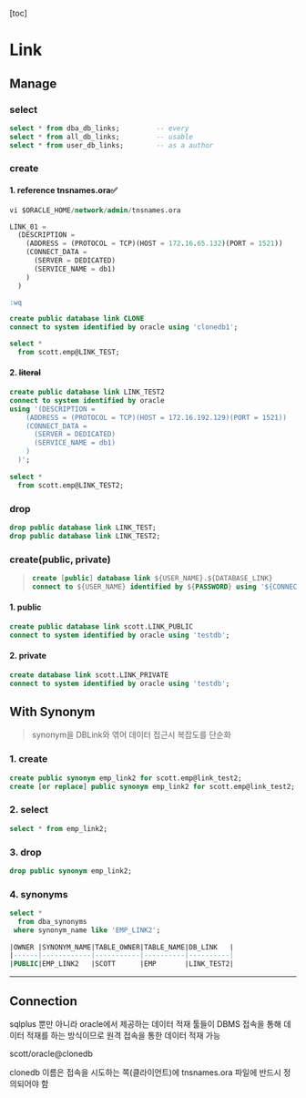 [toc]

# Link

## Manage

### select

```sql
select * from dba_db_links; 		-- every
select * from all_db_links;			-- usable
select * from user_db_links;		-- as a author
```

### create

####  1. reference tnsnames.ora✅

```sql
vi $ORACLE_HOME/network/admin/tnsnames.ora

LINK_01 =
  (DESCRIPTION =
    (ADDRESS = (PROTOCOL = TCP)(HOST = 172.16.65.132)(PORT = 1521))
    (CONNECT_DATA =
      (SERVER = DEDICATED)
      (SERVICE_NAME = db1)
    )
  )

:wq

create public database link CLONE 
connect to system identified by oracle using 'clonedb1';

select *
  from scott.emp@LINK_TEST;
```

#### 2. ~~literal~~

```sql
create public database link LINK_TEST2
connect to system identified by oracle
using '(DESCRIPTION =
    (ADDRESS = (PROTOCOL = TCP)(HOST = 172.16.192.129)(PORT = 1521))
    (CONNECT_DATA =
      (SERVER = DEDICATED)
      (SERVICE_NAME = db1)
    )
  )';
  
select *
  from scott.emp@LINK_TEST2;
```

### drop

```sql
drop public database link LINK_TEST;
drop public database link LINK_TEST2;
```

### create(public, private)

> ```SQL
> create [public] database link ${USER_NAME}.${DATABASE_LINK}
> connect to ${USER_NAME} identified by ${PASSWORD} using '${CONNECTION_NAMEa}';
> ```

#### 1. public

```sql
create public database link scott.LINK_PUBLIC
connect to system identified by oracle using 'testdb';
```

#### 2. private

```sql
create database link scott.LINK_PRIVATE
connect to system identified by oracle using 'testdb';
```

## With Synonym

>  synonym을 DBLink와 엮어 데이터 접근시 복잡도를 단순화

### 1. create

```sql
create public synonym emp_link2 for scott.emp@link_test2;
create [or replace] public synonym emp_link2 for scott.emp@link_test2;
```

### 2. select

```sql
select * from emp_link2;
```

### 3. drop

```sql
drop public synonym emp_link2;
```

### 4. synonyms

```sql
select *
  from dba_synonyms
 where synonym_name like 'EMP_LINK2';
 
|OWNER |SYNONYM_NAME|TABLE_OWNER|TABLE_NAME|DB_LINK   |
|------|------------|-----------|----------|----------|
|PUBLIC|EMP_LINK2   |SCOTT      |EMP       |LINK_TEST2|
```

---

## Connection

sqlplus 뿐만 아니라 oracle에서 제공하는 데이터 적재 툴들이
DBMS 접속을 통해 데이터 적재를 하는 방식이므로 원격 접속을 통한 데이터 적재 가능

scott/oracle@clonedb

clonedb 이름은 접속을 시도하는 쪽(클라이언트)에 tnsnames.ora 파일에 반드시 정의되어야 함 
